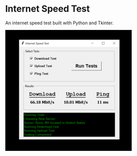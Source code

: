 # Internet Speed Test
An internet speed test built with Python and Tkinter.

<img src='screenshot.png' width=400>
